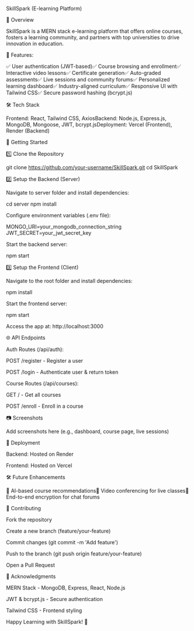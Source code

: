 SkillSpark (E-learning Platform)

📌 Overview

SkillSpark is a MERN stack e-learning platform that offers online courses, fosters a learning community, and partners with top universities to drive innovation in education.

🎯 Features:

✅ User authentication (JWT-based)✅ Course browsing and enrollment✅ Interactive video lessons✅ Certificate generation✅ Auto-graded assessments✅ Live sessions and community forums✅ Personalized learning dashboard✅ Industry-aligned curriculum✅ Responsive UI with Tailwind CSS✅ Secure password hashing (bcrypt.js)

🛠️ Tech Stack

Frontend: React, Tailwind CSS, AxiosBackend: Node.js, Express.js, MongoDB, Mongoose, JWT, bcrypt.jsDeployment: Vercel (Frontend), Render (Backend)

🚀 Getting Started

1️⃣ Clone the Repository

git clone https://github.com/your-username/SkillSpark.git
cd SkillSpark

2️⃣ Setup the Backend (Server)

Navigate to server folder and install dependencies:

cd server
npm install

Configure environment variables (.env file):

MONGO_URI=your_mongodb_connection_string
JWT_SECRET=your_jwt_secret_key

Start the backend server:

npm start

3️⃣ Setup the Frontend (Client)

Navigate to the root folder and install dependencies:

npm install

Start the frontend server:

npm start

Access the app at: http://localhost:3000

🌐 API Endpoints

Auth Routes (/api/auth):

POST /register - Register a user

POST /login - Authenticate user & return token

Course Routes (/api/courses):

GET / - Get all courses

POST /enroll - Enroll in a course

📷 Screenshots

Add screenshots here (e.g., dashboard, course page, live sessions)

🚀 Deployment

Backend: Hosted on Render

Frontend: Hosted on Vercel

🛠️ Future Enhancements

🔹 AI-based course recommendations🔹 Video conferencing for live classes🔹 End-to-end encryption for chat forums

🤝 Contributing

Fork the repository

Create a new branch (feature/your-feature)

Commit changes (git commit -m 'Add feature')

Push to the branch (git push origin feature/your-feature)

Open a Pull Request

🙌 Acknowledgments

MERN Stack - MongoDB, Express, React, Node.js

JWT & bcrypt.js - Secure authentication

Tailwind CSS - Frontend styling

Happy Learning with SkillSpark! 🚀

